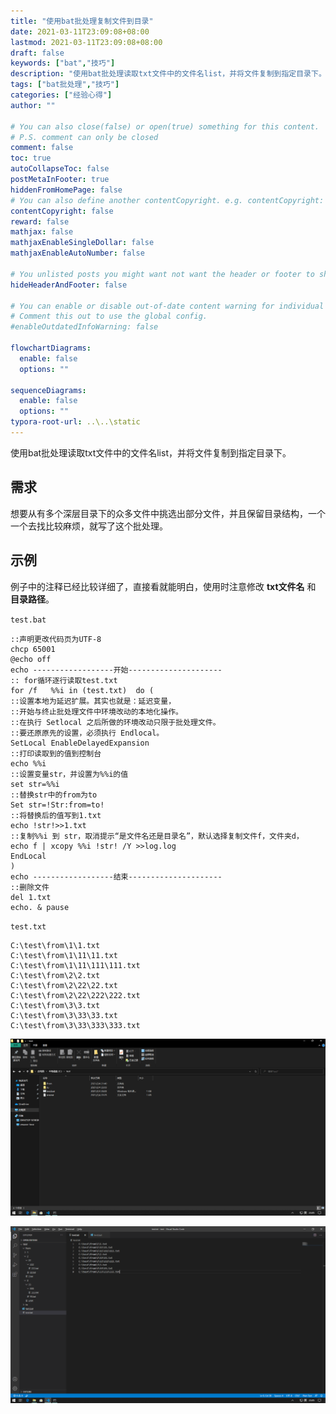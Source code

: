 ```yaml
---
title: "使用bat批处理复制文件到目录"
date: 2021-03-11T23:09:08+08:00
lastmod: 2021-03-11T23:09:08+08:00
draft: false
keywords: ["bat","技巧"]
description: "使用bat批处理读取txt文件中的文件名list，并将文件复制到指定目录下。"
tags: ["bat批处理","技巧"]
categories: ["经验心得"]
author: ""

# You can also close(false) or open(true) something for this content.
# P.S. comment can only be closed
comment: false
toc: true
autoCollapseToc: false
postMetaInFooter: true
hiddenFromHomePage: false
# You can also define another contentCopyright. e.g. contentCopyright: "This is another copyright."
contentCopyright: false
reward: false
mathjax: false
mathjaxEnableSingleDollar: false
mathjaxEnableAutoNumber: false

# You unlisted posts you might want not want the header or footer to show
hideHeaderAndFooter: false

# You can enable or disable out-of-date content warning for individual post.
# Comment this out to use the global config.
#enableOutdatedInfoWarning: false

flowchartDiagrams:
  enable: false
  options: ""

sequenceDiagrams: 
  enable: false
  options: ""
typora-root-url: ..\..\static
---
```


使用bat批处理读取txt文件中的文件名list，并将文件复制到指定目录下。

<!--more-->

## 需求

想要从有多个深层目录下的众多文件中挑选出部分文件，并且保留目录结构，一个一个去找比较麻烦，就写了这个批处理。

## 示例

例子中的注释已经比较详细了，直接看就能明白，使用时注意修改 **txt文件名** 和 **目录路径**。

`test.bat`

```batch
::声明更改代码页为UTF-8
chcp 65001
@echo off
echo ------------------开始---------------------
:: for循环逐行读取test.txt
for /f   %%i in (test.txt)  do (
::设置本地为延迟扩展。其实也就是：延迟变量，
::开始与终止批处理文件中环境改动的本地化操作。
::在执行 Setlocal 之后所做的环境改动只限于批处理文件。
::要还原原先的设置，必须执行 Endlocal。
SetLocal EnableDelayedExpansion
::打印读取到的值到控制台
echo %%i
::设置变量str，并设置为%%i的值
set str=%%i
::替换str中的from为to
Set str=!Str:from=to!
::将替换后的值写到1.txt
echo !str!>>1.txt
::复制%%i 到 str，取消提示“是文件名还是目录名”，默认选择复制文件f，文件夹d，
echo f | xcopy %%i !str! /Y >>log.log
EndLocal
)
echo ------------------结束---------------------
::删除文件
del 1.txt
echo. & pause

```

`test.txt`

```
C:\test\from\1\1.txt
C:\test\from\1\11\11.txt
C:\test\from\1\11\111\111.txt
C:\test\from\2\2.txt
C:\test\from\2\22\22.txt
C:\test\from\2\22\222\222.txt
C:\test\from\3\3.txt
C:\test\from\3\33\33.txt
C:\test\from\3\33\333\333.txt
```

![Image1](/image/使用bat批处理复制文件到目录/Image1.png)

![Image2](/image/使用bat批处理复制文件到目录/Image2.png)